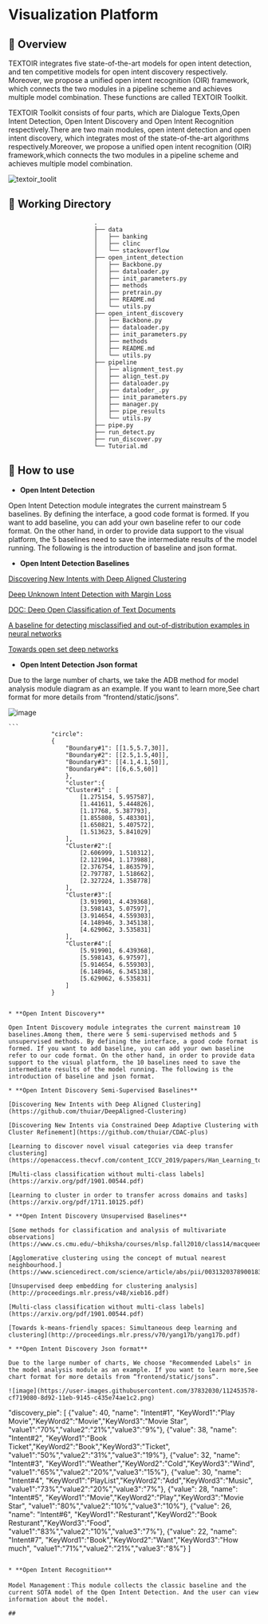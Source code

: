 # Visualization Platform

## :house_with_garden: Overview


TEXTOIR integrates five state-of-the-art models for open intent detection, and ten competitive models for open intent discovery respectively. Moreover, we propose a unified open intent recognition (OIR) framework, which connects the two modules in a pipeline scheme and achieves multiple model combination. These functions are called TEXTOIR Toolkit.

TEXTOIR Toolkit consists of four parts, which are Dialogue Texts,Open Intent Detection, Open Intent Discovery and Open Intent Recognition respectively.There are two main modules, open intent detection and open intent discovery, which integrates most of the state-of-the-art algorithms respectively.Moreover, we propose a unified open intent recognition (OIR) framework,which connects the two modules in a pipeline scheme and achieves multiple model combination.

![textoir_toolit](https://user-images.githubusercontent.com/37832030/112449266-2a54b900-8d8e-11eb-8dab-8b76ee7ae9fc.jpg)

## :tram: Working Directory

```
                        .
                        ├── data  
                        │   ├── banking
                        │   ├── clinc
                        │   └── stackoverflow
                        ├── open_intent_detection  
                        │   ├── Backbone.py
                        │   ├── dataloader.py
                        │   ├── init_parameters.py
                        │   ├── methods
                        │   ├── pretrain.py
                        │   ├── README.md
                        │   └── utils.py
                        ├── open_intent_discovery  
                        │   ├── Backbone.py
                        │   ├── dataloader.py
                        │   ├── init_parameters.py
                        │   ├── methods
                        │   ├── README.md
                        │   └── utils.py
                        ├── pipeline
                        │   ├── alignment_test.py
                        │   ├── align_test.py
                        │   ├── dataloader.py
                        │   ├── dataloder_.py
                        │   ├── init_parameters.py
                        │   ├── manager.py
                        │   ├── pipe_results
                        │   └── utils.py
                        ├── pipe.py
                        ├── run_detect.py 
                        ├── run_discover.py 
                        └── Tutorial.md
```

## :loudspeaker: How to use
* **Open Intent Detection**

Open Intent Detection module integrates the current mainstream 5 baselines. By defining the interface, a good code format is formed. If you want to add baseline, you can add your own baseline refer to our code format. On the other hand, in order to provide data support to the visual platform, the 5 baselines need to save the intermediate results of the model running. The following is the introduction of baseline and json format.

* **Open Intent Detection Baselines**

[Discovering New Intents with Deep Aligned Clustering](https://github.com/thuiar/DeepAligned-Clustering)

[Deep Unknown Intent Detection with Margin Loss](https://github.com/thuiar/DeepUnkID)

[DOC: Deep Open Classification of Text Documents](https://www.aclweb.org/anthology/D17-1314.pdf)

[A baseline for detecting misclassified and out-of-distribution examples in neural networks](https://arxiv.org/pdf/1610.02136.pdf)

[Towards open set deep networks](https://www.cv-foundation.org/openaccess/content_cvpr_2016/html/Bendale_Towards_Open_Set_CVPR_2016_paper.html)

* **Open Intent Detection Json format**

Due to the large number of charts, we take the ADB method for model analysis module diagram as an example. If you want to learn more,See chart format for more details from “frontend/static/jsons”.

![image](https://user-images.githubusercontent.com/37832030/112452105-39893600-8d91-11eb-9afa-74125f130d79.png)

    ```
                "circle":
                {
                    "Boundary#1": [[1.5,5.7,30]],
                    "Boundary#2": [[2.5,1.5,40]],
                    "Boundary#3": [[4.1,4.1,50]],
                    "Boundary#4": [[6,6.5,60]]
                    },
                    "cluster":{
                    "Cluster#1" : [
                        [1.275154, 5.957587],
                        [1.441611, 5.444826],
                        [1.17768, 5.387793],
                        [1.855808, 5.483301],
                        [1.650821, 5.407572],  
                        [1.513623, 5.841029]
                    ],
                    "Cluster#2":[
                        [2.606999, 1.510312],
                        [2.121904, 1.173988],
                        [2.376754, 1.863579],
                        [2.797787, 1.518662],
                        [2.327224, 1.358778]
                    ],
                    "Cluster#3":[
                        [3.919901, 4.439368],
                        [3.598143, 5.07597],
                        [3.914654, 4.559303],
                        [4.148946, 3.345138],
                        [4.629062, 3.535831]
                    ],
                    "Cluster#4":[
                        [5.919901, 6.439368],
                        [5.598143, 6.97597],
                        [5.914654, 6.559303],
                        [6.148946, 6.345138],
                        [5.629062, 6.535831]
                    ]              
                }
```

* **Open Intent Discovery**

Open Intent Discovery module integrates the current mainstream 10 baselines.Among them, there were 5 semi-supervised methods and 5 unsupervised methods. By defining the interface, a good code format is formed. If you want to add baseline, you can add your own baseline refer to our code format. On the other hand, in order to provide data support to the visual platform, the 10 baselines need to save the intermediate results of the model running. The following is the introduction of baseline and json format.

* **Open Intent Discovery Semi-Supervised Baselines**

[Discovering New Intents with Deep Aligned Clustering](https://github.com/thuiar/DeepAligned-Clustering)

[Discovering New Intents via Constrained Deep Adaptive Clustering with Cluster Refinement](https://github.com/thuiar/CDAC-plus)

[Learning to discover novel visual categories via deep transfer clustering](https://openaccess.thecvf.com/content_ICCV_2019/papers/Han_Learning_to_Discover_Novel_Visual_Categories_via_Deep_Transfer_Clustering_ICCV_2019_paper.pdf)

[Multi-class classification without multi-class labels](https://arxiv.org/pdf/1901.00544.pdf)

[Learning to cluster in order to transfer across domains and tasks](https://arxiv.org/pdf/1711.10125.pdf)

* **Open Intent Discovery Unsupervised Baselines**

[Some methods for classification and analysis of multivariate observations](https://www.cs.cmu.edu/~bhiksha/courses/mlsp.fall2010/class14/macqueen.pdf)

[Agglomerative clustering using the concept of mutual nearest neighbourhood.](https://www.sciencedirect.com/science/article/abs/pii/0031320378900183)

[Unsupervised deep embedding for clustering analysis](http://proceedings.mlr.press/v48/xieb16.pdf)

[Multi-class classification without multi-class labels](https://arxiv.org/pdf/1901.00544.pdf)

[Towards k-means-friendly spaces: Simultaneous deep learning and clustering](http://proceedings.mlr.press/v70/yang17b/yang17b.pdf)

* **Open Intent Discovery Json format**

Due to the large number of charts, We choose "Recommended Labels" in the model analysis module as an example. If you want to learn more,See chart format for more details from “frontend/static/jsons”.

![image](https://user-images.githubusercontent.com/37832030/112453578-cf719080-8d92-11eb-9145-c435e74ae1c2.png)

```
"discovery_pie":  [
            {"value": 40, "name": "Intent#1",
            "KeyWord1":"Play Movie","KeyWord2":"Movie","KeyWord3":"Movie Star",
            "value1":"70%","value2":"21%","value3":"9%"},
            {"value": 38, "name": "Intent#2",
            "KeyWord1":"Book Ticket","KeyWord2":"Book","KeyWord3":"Ticket",
            "value1":"50%","value2":"31%","value3":"19%"},
            {"value": 32, "name": "Intent#3",
            "KeyWord1":"Weather","KeyWord2":"Cold","KeyWord3":"Wind",
            "value1":"65%","value2":"20%","value3":"15%"},
            {"value": 30, "name": "Intent#4",
            "KeyWord1":"PlayList","KeyWord2":"Add","KeyWord3":"Music",
            "value1":"73%","value2":"20%","value3":"7%"},
            {"value": 28, "name": "Intent#5",
            "KeyWord1":"Movie","KeyWord2":"Play","KeyWord3":"Movie Star",
            "value1":"80%","value2":"10%","value3":"10%"},
            {"value": 26, "name": "Intent#6",
            "KeyWord1":"Resturant","KeyWord2":"Book Resturant","KeyWord3":"Food",
            "value1":"83%","value2":"10%","value3":"7%"},
            {"value": 22, "name": "Intent#7",
            "KeyWord1":"Book","KeyWord2":"Want","KeyWord3":"How much",
            "value1":"71%","value2":"21%","value3":"8%"}
        ]
```

* **Open Intent Recognition**

Model Management：This module collects the classic baseline and the current SOTA model of the Open Intent Detection. And the user can view information about the model.

## 







